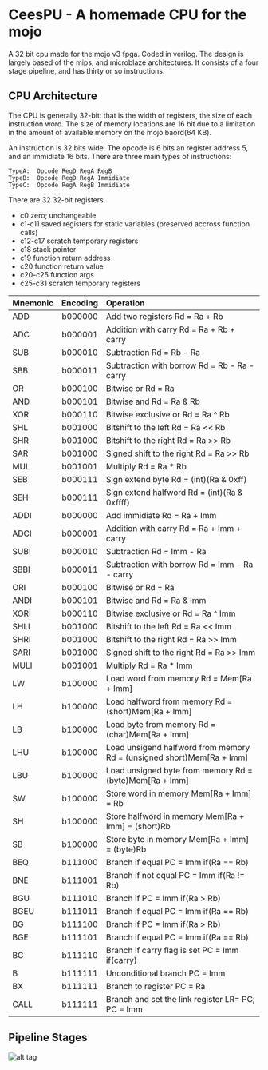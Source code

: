 CeesPU - A homemade CPU for the mojo
====================================

A 32 bit cpu made for the mojo v3 fpga. Coded in verilog. The design is largely based of the mips, and microblaze architectures. 
It consists of a four stage pipeline, and has thirty or so instructions.

CPU Architecture
----------------

The CPU is generally 32-bit: that is the width of registers, the size of each
instruction word. The size of memory locations are 16 bit due to a limitation in the amount of available memory on the mojo baord(64 KB). 

An instruction is 32 bits wide. The opcode is 6 bits an register address 5, and an immidiate 16 bits.
There are three main types of instructions:
```
TypeA:  Opcode RegD RegA RegB 
TypeB:  Opcode RegD RegA Immidiate
TypeC:  Opcode RegA RegB Immidiate
```
There are 32 32-bit registers. 
 * c0           zero; unchangeable
 * c1-c11       saved registers for static variables (preserved accross function calls)
 * c12-c17      scratch temporary registers
 * c18          stack pointer
 * c19          function return address
 * c20          function return value
 * c20-c25      function args
 * c25-c31      scratch temporary registers

| Mnemonic      | Encoding      | Operation  |
| ------------- |:-------------:| :--------- |
| ADD           | b000000       | Add two registers Rd = Ra + Rb     |
| ADC           | b000001       | Addition with carry Rd = Ra + Rb + carry      |
| SUB           | b000010       | Subtraction Rd = Rb - Ra      |
| SBB           | b000011       | Subtraction with borrow Rd = Rb - Ra - carry     |
| OR            | b000100       | Bitwise or Rd = Ra | Rb      |
| AND           | b000101       | Bitwise and Rd = Ra & Rb      |
| XOR           | b000110       | Bitwise exclusive or Rd = Ra ^ Rb      |
| SHL           | b001000       | Bitshift to the left Rd = Ra << Rb     |
| SHR           | b001000       | Bitshift to the right Rd = Ra >> Rb    |
| SAR           | b001000       | Signed shift to the right Rd = Ra >> Rb |
| MUL           | b001001       | Multiply Rd = Ra * Rb      |
| SEB           | b000111       | Sign extend byte Rd = (int)(Ra & 0xff) | 
| SEH           | b000111       | Sign extend halfword Rd = (int)(Ra & 0xffff) | 
| ADDI          | b000000       | Add immidiate Rd = Ra + Imm     |
| ADCI          | b000001       | Addition with carry Rd = Ra + Imm + carry      |
| SUBI          | b000010       | Subtraction Rd = Imm - Ra      |
| SBBI          | b000011       | Subtraction with borrow Rd = Imm - Ra - carry     |
| ORI           | b000100       | Bitwise or Rd = Ra | Imm      |
| ANDI          | b000101       | Bitwise and Rd = Ra & Imm      |
| XORI          | b000110       | Bitwise exclusive or Rd = Ra ^ Imm      |
| SHLI          | b001000       | Bitshift to the left Rd = Ra << Imm     |
| SHRI          | b001000       | Bitshift to the right Rd = Ra >> Imm    |
| SARI          | b001000       | Signed shift to the right Rd = Ra >> Imm |
| MULI          | b001001       | Multiply Rd = Ra * Imm      |
| LW            | b100000       | Load word from memory Rd = Mem[Ra + Imm] |
| LH            | b100000       | Load halfword from memory Rd = (short)Mem[Ra + Imm] |
| LB            | b100000       | Load byte from memory Rd = (char)Mem[Ra + Imm] |
| LHU           | b100000       | Load unsigend halfword from memory Rd = (unsigned short)Mem[Ra + Imm] |
| LBU           | b100000       | Load unsigned byte from memory Rd = (byte)Mem[Ra + Imm] |
| SW            | b100000       | Store word in memory Mem[Ra + Imm] = Rb|
| SH            | b100000       | Store halfword in memory Mem[Ra + Imm] = (short)Rb |
| SB            | b100000       | Store byte in memory Mem[Ra + Imm] = (byte)Rb|
| BEQ           | b111000       | Branch if equal PC = Imm if(Ra == Rb)        |
| BNE           | b111001       | Branch if not equal PC = Imm if(Ra != Rb)        |
| BGU           | b111010       | Branch if  PC = Imm if(Ra > Rb)         |
| BGEU          | b111011       | Branch if equal PC = Imm if(Ra == Rb)        |
| BG            | b111100       | Branch if  PC = Imm if(Ra > Rb)         |
| BGE           | b111101       | Branch if equal PC = Imm if(Ra == Rb)        |
| BC            | b111110       | Branch if carry flag is set PC = Imm if(carry) |
| B             | b111111       | Unconditional branch PC = Imm                  |
| BX            | b111111       | Branch to register PC = Ra                     |
| CALL          | b111111       | Branch and set the link register LR= PC; PC = Imm |

Pipeline Stages
----------------
![alt tag](https://github.com/CeesWolfs/ceespu/blob/master/Ceespu.png)
